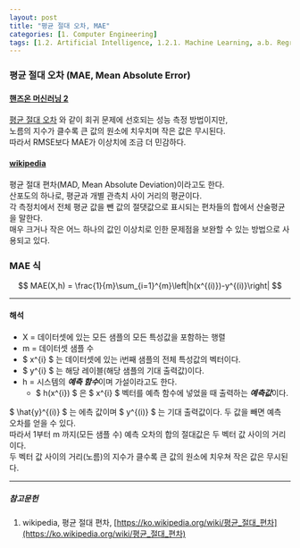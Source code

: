 ```yaml
---
layout: post
title: "평균 절대 오차, MAE"
categories: [1. Computer Engineering]
tags: [1.2. Artificial Intelligence, 1.2.1. Machine Learning, a.b. Regression Problem]
---
```


### 평균 절대 오차 (MAE, Mean Absolute Error)

#### [핸즈온 머신러닝 2](https://tensorflow.blog/핸즈온-머신러닝-1장-2장/2-2-큰-그림-보기/)

[평균 절대 오차](https://maizer2.github.io/1.%20computer%20engineering/2022/02/08/평균-제곱근-오차.html) 와 같이 회귀 문제에 선호되는 성능 측정 방법이지만,  
노름의 지수가 클수록 큰 값의 원소에 치우치며 작은 값은 무시된다.  
따라서 RMSE보다 MAE가 이상치에 조금 더 민감하다.


#### [wikipedia](https://ko.wikipedia.org/wiki/평균_절대_편차)

평균 절대 편차(MAD, Mean Absolute Deviation)이라고도 한다.  
산포도의 하나로, 평균과 개별 관측치 사이 거리의 평균이다.  
각 측정치에서 전체 평균 값을 뺀 값의 절댓값으로 표시되는 편차들의 합에서 산술평균을 말한다.  
매우 크거나 작은 어느 하나의 값인 이상치로 인한 문제점을 보완할 수 있는 방법으로 사용되고 있다.


### MAE 식

$$ MAE(X,h) = \frac{1}{m}\sum_{i=1}^{m}\left|h(x^{(i)})-y^{(i)}\right| $$

--- 

#### 해석

* X = 데이터셋에 있는 모든 샘플의 모든 특성값을 포함하는 행렬  
* m = 데이터셋 샘플 수
* $ x^{i} $ 는 데이터셋에 있는 i번째 샘플의 전체 특성값의 벡터이다.
* $ y^{i} $ 는 해당 레이블(해당 샘플의 기대 출력값)이다.
* h = 시스템의 ***예측 함수***이며 가설이라고도 한다. 
  * $ h(x^{i}) $ 은 $ x^{i} $ 벡터를 예측 함수에 넣었을 때 출력하는 ***예측값***이다.
  
$ \hat{y}^{(i)} $ 는 에측 값이며 $ y^{(i)} $ 는 기대 출력값이다. 두 값을 빼면 예측 오차를 얻을 수 있다.  
따라서 1부터 m 까지(모든 샘플 수) 예측 오차의 합의 절대값은 두 벡터 값 사이의 거리이다.  
두 벡터 값 사이의 거리(노름)의 지수가 클수록 큰 값의 원소에 치우쳐 작은 값은 무시된다.

---

##### 참고문헌

1) wikipedia, 평균 절대 편차, [https://ko.wikipedia.org/wiki/평균_절대_편차](https://ko.wikipedia.org/wiki/평균_절대_편차)
